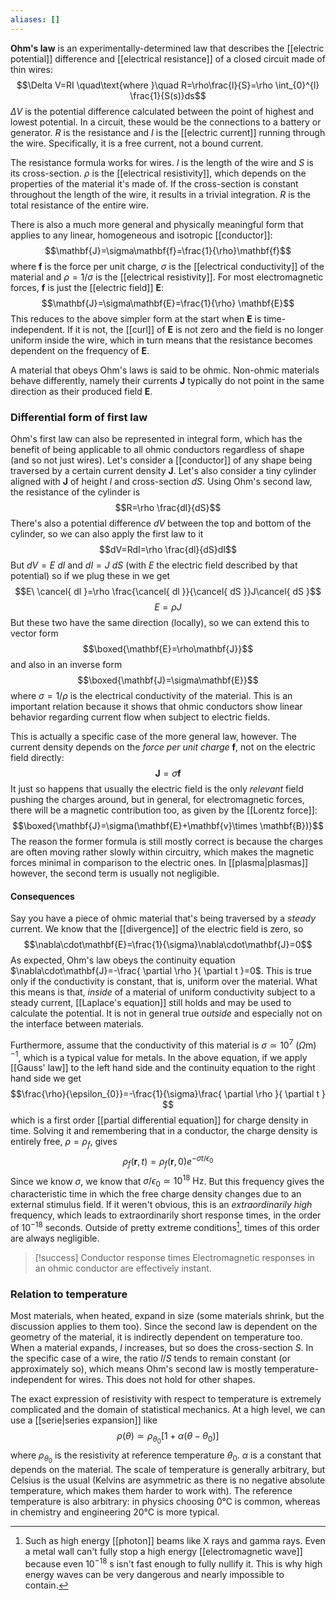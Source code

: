 ```yaml
---
aliases: []
---
```

**Ohm's law** is an experimentally-determined law that describes the [[electric potential]] difference and [[electrical resistance]] of a closed circuit made of thin wires:
$$\Delta V=RI \quad\text{where }\quad R=\rho\frac{l}{S}=\rho \int_{0}^{l} \frac{1}{S(s)}ds$$
$\Delta V$ is the potential difference calculated between the point of highest and lowest potential. In a circuit, these would be the connections to a battery or generator. $R$ is the resistance and $I$ is the [[electric current]] running through the wire. Specifically, it is a free current, not a bound current.

The resistance formula works for wires. $l$ is the length of the wire and $S$ is its cross-section. $\rho$ is the [[electrical resistivity]], which depends on the properties of the material it's made of. If the cross-section is constant throughout the length of the wire, it results in a trivial integration. $R$ is the total resistance of the entire wire.

There is also a much more general and physically meaningful form that applies to any linear, homogeneous and isotropic [[conductor]]:
$$\mathbf{J}=\sigma\mathbf{f}=\frac{1}{\rho}\mathbf{f}$$
where $\mathbf{f}$ is the force per unit charge, $\sigma$ is the [[electrical conductivity]] of the material and $\rho=1/\sigma$ is the [[electrical resistivity]]. For most electromagnetic forces, $\mathbf{f}$ is just the [[electric field]] $\mathbf{E}$:
$$\mathbf{J}=\sigma\mathbf{E}=\frac{1}{\rho} \mathbf{E}$$
This reduces to the above simpler form at the start when $\mathbf{E}$ is time-independent. If it is not, the [[curl]] of $\mathbf{E}$ is not zero and the field is no longer uniform inside the wire, which in turn means that the resistance becomes dependent on the frequency of $\mathbf{E}$.

A material that obeys Ohm's laws is said to be ohmic. Non-ohmic materials behave differently, namely their currents $\mathbf{J}$ typically do not point in the same direction as their produced field $\mathbf{E}$.
### Differential form of first law
Ohm's first law can also be represented in integral form, which has the benefit of being applicable to all ohmic conductors regardless of shape (and so not just wires). Let's consider a [[conductor]] of any shape being traversed by a certain current density $\mathbf{J}$. Let's also consider a tiny cylinder aligned with $\mathbf{J}$ of height $l$ and cross-section $dS$. Using Ohm's second law, the resistance of the cylinder is
$$R=\rho \frac{dl}{dS}$$
There's also a potential difference $dV$ between the top and bottom of the cylinder, so we can also apply the first law to it
$$dV=RdI=\rho \frac{dl}{dS}dI$$
But $dV=E\ dl$ and $dI=J\ dS$ (with $E$ the electric field described by that potential) so if we plug these in we get
$$E\ \cancel{ dl }=\rho \frac{\cancel{ dl }}{\cancel{ dS }}J\cancel{ dS }$$
$$E=\rho J$$
But these two have the same direction (locally), so we can extend this to vector form
$$\boxed{\mathbf{E}=\rho\mathbf{J}}$$
and also in an inverse form
$$\boxed{\mathbf{J}=\sigma\mathbf{E}}$$
where $\sigma=1/\rho$ is the electrical conductivity of the material. This is an important relation because it shows that ohmic conductors show linear behavior regarding current flow when subject to electric fields.

This is actually a specific case of the more general law, however. The current density depends on the *force per unit charge* $\mathbf{f}$, not on the electric field directly:
$$\mathbf{J}=\sigma\mathbf{f}$$
It just so happens that usually the electric field is the only *relevant* field pushing the charges around, but in general, for electromagnetic forces, there will be a magnetic contribution too, as given by the [[Lorentz force]]:
$$\boxed{\mathbf{J}=\sigma(\mathbf{E}+\mathbf{v}\times \mathbf{B})}$$
The reason the former formula is still mostly correct is because the charges are often moving rather slowly within circuitry, which makes the magnetic forces minimal in comparison to the electric ones. In [[plasma|plasmas]] however, the second term is usually not negligible.
#### Consequences
Say you have a piece of ohmic material that's being traversed by a *steady* current. We know that the [[divergence]] of the electric field is zero, so
$$\nabla\cdot\mathbf{E}=\frac{1}{\sigma}\nabla\cdot\mathbf{J}=0$$
As expected, Ohm's law obeys the continuity equation $\nabla\cdot\mathbf{J}=-\frac{ \partial \rho }{ \partial t }=0$. This is true only if the conductivity is constant, that is, uniform over the material. What this means is that, *inside* of a material of uniform conductivity subject to a steady current, [[Laplace's equation]] still holds and may be used to calculate the potential. It is not in general true *outside* and especially not on the interface between materials.

Furthermore, assume that the conductivity of this material is $\sigma \simeq 10^{7}\ (\Omega\text{m})^{-1}$, which is a typical value for metals. In the above equation, if we apply [[Gauss' law]] to the left hand side and the continuity equation to the right hand side we get
$$\frac{\rho}{\epsilon_{0}}=-\frac{1}{\sigma}\frac{ \partial \rho }{ \partial t } $$
which is a first order [[partial differential equation]] for charge density in time. Solving it and remembering that in a conductor, the charge density is entirely free, $\rho=\rho_{f}$, gives
$$\rho_{f}(\mathbf{r},t)=\rho_{f}(\mathbf{r},0)e^{-\sigma t/\epsilon_{0}}$$
Since we know $\sigma$, we know that $\sigma/\epsilon_{0}\simeq 10^{18}\text{ Hz}$. But this frequency gives the characteristic time in which the free charge density changes due to an external stimulus field. If it weren't obvious, this is an *extraordinarily high* frequency, which leads to extraordinarily short response times, in the order of $10^{-18}$ seconds. Outside of pretty extreme conditions[^1], times of this order are always negligible.

> [!success] Conductor response times
> Electromagnetic responses in an ohmic conductor are effectively instant.
### Relation to temperature
Most materials, when heated, expand in size (some materials shrink, but the discussion applies to them too). Since the second law is dependent on the geometry of the material, it is indirectly dependent on temperature too. When a material expands, $l$ increases, but so does the cross-section $S$. In the specific case of a wire, the ratio $l/S$ tends to remain constant (or approximately so), which means Ohm's second law is mostly temperature-independent for wires. This does not hold for other shapes.

The exact expression of resistivity with respect to temperature is extremely complicated and the domain of statistical mechanics. At a high level, we can use a [[serie|series expansion]] like
$$\rho(\theta)\simeq\rho_{\theta_{0}}[1+\alpha(\theta-\theta_{0})]$$
where $\rho_{\theta_{0}}$ is the resistivity at reference temperature $\theta_{0}$. $\alpha$ is a constant that depends on the material. The scale of temperature is generally arbitrary, but Celsius is the usual (Kelvins are asymmetric as there is no negative absolute temperature, which makes them harder to work with). The reference temperature is also arbitrary: in physics choosing 0°C is common, whereas in chemistry and engineering 20°C is more typical.

[^1]: Such as high energy [[photon]] beams like X rays and gamma rays. Even a metal wall can't fully stop a high energy [[electromagnetic wave]] because even $10^{-18}\text{ s}$ isn't fast enough to fully nullify it. This is why high energy waves can be very dangerous and nearly impossible to contain.
